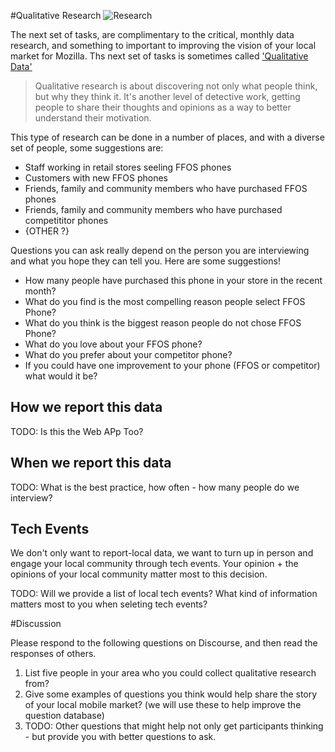 
#Qualitative Research
![Research](http://www.tehcute.com/pics/201107/Red-panda.jpg)

The next set of tasks, are complimentary to the critical, monthly data research, and something to important to improving the vision of your local market for Mozilla. Ths next set of tasks is sometimes called ['Qualitative Data'](http://en.wikipedia.org/wiki/Qualitative_research)

> Qualitative research is about discovering not only what people think, but why they think it.  It's another level of detective work, getting people to share their thoughts and opinions as a way to better understand their motivation.

This type of research can be done in a number of places, and with a diverse set of people, some suggestions are:

* Staff working in retail stores seeling FFOS phones
* Customers with new FFOS phones
* Friends, family and community members who have purchased FFOS phones
* Friends, family and community members who have purchased competititor phones
* {OTHER ?}

Questions you can ask really depend on the person you are interviewing and what you hope they can tell you.  Here are some suggestions!

* How many people have purchased this phone in your store in the recent month?
* What do you find is the most compelling reason people select FFOS Phone?
* What do you think is the biggest reason people do not chose FFOS Phone?
* What do you love about your FFOS phone?
* What do you prefer about your competitor phone?
* If you could have one improvement to your phone (FFOS or competitor) what would it be?

## How we report this data

TODO:  Is this the Web APp Too?

## When we report this data

TODO:  What is the best practice, how often - how many people do we interview?


## Tech Events 

We don't only want to report-local data, we want to turn up in person and engage your local community through tech events.   Your opinion + the opinions of your local community matter most to this decision.

TODO:  Will we provide a list of local tech events?  What kind of information matters most to you when seleting tech events?

#Discussion

Please respond to the following questions on Discourse, and then read the responses of others.

1. List five people in your area who you could collect qualitative research from?
2.  Give some examples of questions you think would help share the story of your local mobile market?  (we will use these to help improve the question database)
3. TODO: Other questions that might help not only get participants thinking - but provide you with better questions to ask.